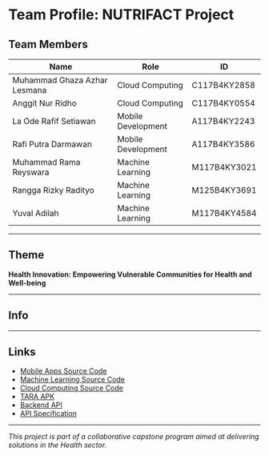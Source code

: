 # Team Profile: NUTRIFACT Project

## Team Members
| Name                          | Role                | ID           |
|-------------------------------|---------------------|--------------|
| Muhammad Ghaza Azhar Lesmana  | Cloud Computing     | C117B4KY2858 |
| Anggit Nur Ridho              | Cloud Computing     | C117B4KY0554 |
| La Ode Rafif Setiawan         | Mobile Development  | A117B4KY2243 |
| Rafi Putra Darmawan           | Mobile Development  | A117B4KY3586 |
| Muhammad Rama Reyswara        | Machine Learning    | M117B4KY3021 |
| Rangga Rizky Radityo          | Machine Learning    | M125B4KY3691 |
| Yuval Adilah                  | Machine Learning    | M117B4KY4584 |

---

## Theme
**Health Innovation: Empowering Vulnerable Communities for Health and Well-being**

---

## Info


---

## Links
- [Mobile Apps Source Code]([#](https://github.com/RafiPutraa/nutrifact-mobile))
- [Machine Learning Source Code](#)
- [Cloud Computing Source Code]()
- [TARA APK](#)
- [Backend API]([#](https://github.com/nuridho-anggit/nutrifact-backend.git))
- [API Specification](#)

---

*This project is part of a collaborative capstone program aimed at delivering solutions in the Health sector.*
